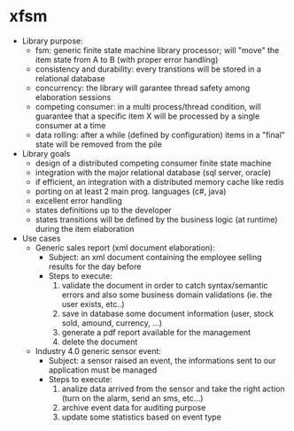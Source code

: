 # xfsm
* Library purpose:
  * fsm: generic finite state machine library processor; will "move" the item state from A to B (with proper error handling)
  * consistency and durability: every transtions will be stored in a relational database
  * concurrency: the library will garantee thread safety among elaboration sessions
  * competing consumer: in a multi process/thread condition, will guarantee that a specific item X will be processed by a single consumer at a time
  * data rolling: after a while (defined by configuration) items in a "final" state will be removed from the pile
* Library goals
  * design of a distributed competing consumer finite state machine
  * integration with the major relational database (sql server, oracle)
  * if efficient, an integration with a distributed memory cache like redis
  * porting on at least 2 main prog. languages (c#, java)
  * excellent error handling
  * states definitions up to the developer
  * states transitions will be defined by the business logic (at runtime) during the item elaboration
* Use cases
  * Generic sales report (xml document elaboration):
    * Subject: an xml document containing the employee selling results for the day before
    * Steps to execute:
      1. validate the document in order to catch syntax/semantic errors and also some business domain validations (ie. the user exists, etc..)
      1. save in database some document information (user, stock sold, amound, currency, ...)
      1. generate a pdf report available for the management
      1. delete the document
  * Industry 4.0 generic sensor event:
    * Subject: a sensor raised an event, the informations sent to our application must be managed
    * Steps to execute:
      1. analize data arrived from the sensor and take the right action (turn on the alarm, send an sms, etc...)
      1. archive event data for auditing purpose
      1. update some statistics based on event type
